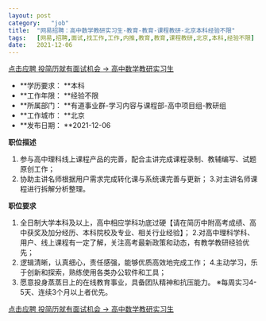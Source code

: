 ```yaml
---
layout:	post
category:	"job"
title:	"网易招聘：高中数学教研实习生-教育-教育-课程教研-北京本科经验不限"
tags:	[网易,招聘,面试,找工作,工作,内推,教育,教育,课程教研,北京,本科,经验不限]
date:	2021-12-06
---
```


[点击应聘 投简历就有面试机会 -> 高中数学教研实习生](http://mobile.bole.netease.com/bole/boleDetail?id=29188&employeeId=346f03c3cda5f04c&key=all)



- **学历要求： **本科
- **工作年限： **经验不限
- **所属部门： **有道事业群-学习内容与课程部-高中项目组-教研组
- **工作城市： **北京
- **发布日期： **2021-12-06



**职位描述**
1. 参与高中理科线上课程产品的完善，配合主讲完成课程录制、教辅编写、试题原创工作；
2. 协助主讲名师根据用户需求完成转化课与系统课完善与更新；
3.对主讲名师课程进行拆解分析整理。



**职位要求**
1. 全日制大学本科及以上，高中相应学科功底过硬【请在简历中附高考成绩、高中获奖及加分经历、本科院校及专业、相关行业经验】；
2.对高中理科学科、用户、线上课程有一定了解，关注高考最新政策和动态，有教学教研经验优先；
3. 逻辑清晰，认真细心，责任感强，能够优质高效地完成工作；
4.主动学习，乐于创新和探索，熟练使用各类办公软件和工具；
5. 愿意投身蒸蒸日上的在线教育事业，具备团队精神和抗压能力。
※每周实习4-5天、连续3个月以上者优先。



[点击应聘 投简历就有面试机会 -> 高中数学教研实习生](http://mobile.bole.netease.com/bole/boleDetail?id=29188&employeeId=346f03c3cda5f04c&key=all)